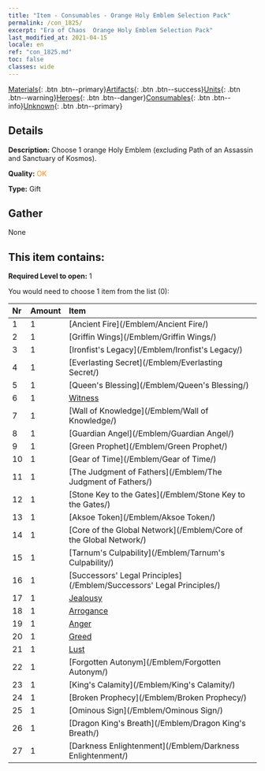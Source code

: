 ```yaml
---
title: "Item - Consumables - Orange Holy Emblem Selection Pack"
permalink: /con_1825/
excerpt: "Era of Chaos  Orange Holy Emblem Selection Pack"
last_modified_at: 2021-04-15
locale: en
ref: "con_1825.md"
toc: false
classes: wide
---
```

 [Materials](/Items/){: .btn .btn--primary}[Artifacts](/Items/Artifacts/){: .btn .btn--success}[Units](/Items/Units/){: .btn .btn--warning}[Heroes](/Items/Heroes/){: .btn .btn--danger}[Consumables](/Items/Consumables/){: .btn .btn--info}[Unknown](/Items/Unknown/){: .btn .btn--primary}

## Details
 **Description:** Choose 1 orange Holy Emblem (excluding Path of an Assassin and Sanctuary of Kosmos).

 **Quality:** <span style="color: #FF8C00">OK</span>

 **Type:** Gift

## Gather

  None

## This item contains:

 **Required Level to open:** 1

 You would need to choose 1 item from the list (0):

  | Nr | Amount |     Item    |
  |:---|:-------|:------------|
  | 1 | 1 | [Ancient Fire](/Emblem/Ancient Fire/) |  | 
  | 2 | 1 | [Griffin Wings](/Emblem/Griffin Wings/) |  | 
  | 3 | 1 | [Ironfist's Legacy](/Emblem/Ironfist's Legacy/) |  | 
  | 4 | 1 | [Everlasting Secret](/Emblem/Everlasting Secret/) |  | 
  | 5 | 1 | [Queen's Blessing](/Emblem/Queen's Blessing/) |  | 
  | 6 | 1 | [Witness](/Emblem/Witness/) |  | 
  | 7 | 1 | [Wall of Knowledge](/Emblem/Wall of Knowledge/) |  | 
  | 8 | 1 | [Guardian Angel](/Emblem/Guardian Angel/) |  | 
  | 9 | 1 | [Green Prophet](/Emblem/Green Prophet/) |  | 
  | 10 | 1 | [Gear of Time](/Emblem/Gear of Time/) |  | 
  | 11 | 1 | [The Judgment of Fathers](/Emblem/The Judgment of Fathers/) |  | 
  | 12 | 1 | [Stone Key to the Gates](/Emblem/Stone Key to the Gates/) |  | 
  | 13 | 1 | [Aksoe Token](/Emblem/Aksoe Token/) |  | 
  | 14 | 1 | [Core of the Global Network](/Emblem/Core of the Global Network/) |  | 
  | 15 | 1 | [Tarnum's Culpability](/Emblem/Tarnum's Culpability/) |  | 
  | 16 | 1 | [Successors' Legal Principles](/Emblem/Successors' Legal Principles/) |  | 
  | 17 | 1 | [Jealousy](/Emblem/Jealousy/) |  | 
  | 18 | 1 | [Arrogance](/Emblem/Arrogance/) |  | 
  | 19 | 1 | [Anger](/Emblem/Anger/) |  | 
  | 20 | 1 | [Greed](/Emblem/Greed/) |  | 
  | 21 | 1 | [Lust](/Emblem/Lust/) |  | 
  | 22 | 1 | [Forgotten Autonym](/Emblem/Forgotten Autonym/) |  | 
  | 23 | 1 | [King's Calamity](/Emblem/King's Calamity/) |  | 
  | 24 | 1 | [Broken Prophecy](/Emblem/Broken Prophecy/) |  | 
  | 25 | 1 | [Ominous Sign](/Emblem/Ominous Sign/) |  | 
  | 26 | 1 | [Dragon King's Breath](/Emblem/Dragon King's Breath/) |  | 
  | 27 | 1 | [Darkness Enlightenment](/Emblem/Darkness Enlightenment/) |  | 
